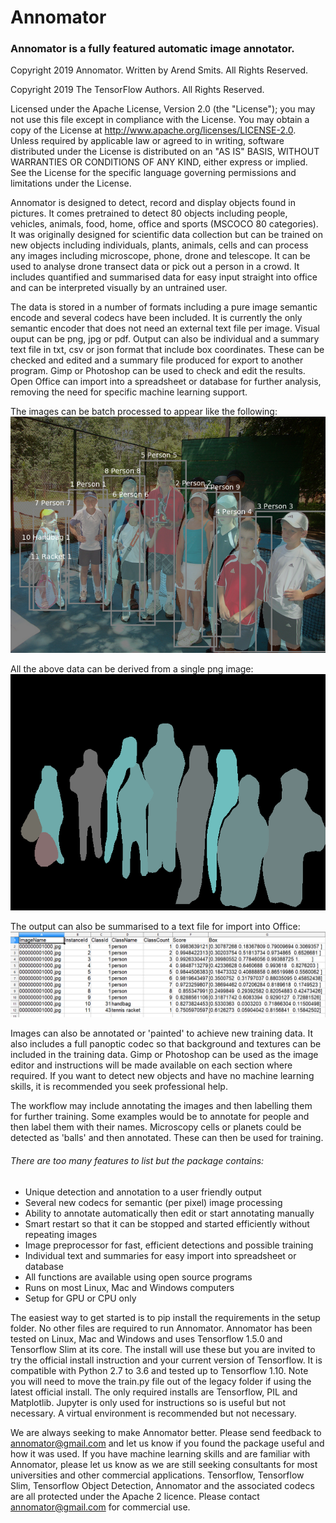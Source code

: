 # Annomator

### Annomator is a fully featured automatic image annotator.  

Copyright 2019 Annomator.  Written by Arend Smits.  All Rights Reserved.  

Copyright 2019 The TensorFlow Authors.  All Rights Reserved.

Licensed under the Apache License, Version 2.0 (the "License"); you may not use this file except in compliance with the License.  You may obtain a copy of the License at http://www.apache.org/licenses/LICENSE-2.0.  Unless required by applicable law or agreed to in writing, software distributed under the License is distributed on an "AS IS" BASIS, WITHOUT WARRANTIES OR CONDITIONS OF ANY KIND, either express or implied.  See the License for the specific language governing permissions and limitations under the License.

Annomator is designed to detect, record and display objects found in pictures.  It comes pretrained to detect 80 objects including people, vehicles, animals, food, home, office and sports (MSCOCO 80 categories).  It was originally designed for scientific data collection but can be trained on new objects including individuals, plants, animals, cells and can process any images including microscope, phone, drone and telescope.  It can be used to analyse drone transect data or pick out a person in a crowd.  It includes quantified and summarised data for easy input straight into office and can be interpreted visually by an untrained user.  

The data is stored in a number of formats including a pure image semantic encode and several codecs have been included.  It is currently the only semantic encoder that does not need an external text file per image.  Visual ouput can be png, jpg or pdf.  Output can also be individual and a summary text file in txt, csv or json format that include box coordinates.  These can be checked and edited and a summary file produced for export to another program.  Gimp or Photoshop can be used to check and edit the results.  Open Office can import into a spreadsheet or database for further analysis, removing the need for specific machine learning support.

The images can be batch processed to appear like the following:
![Compound image](setup/media/visual1.png)

All the above data can be derived from a single png image:
![Codec image](setup/media/mask1.png)

The output can also be summarised to a text file for import into Office:
![Text image](setup/media/text1.png)

Images can also be annotated or 'painted' to achieve new training data.  It also includes a full panoptic codec so that background and textures can be included in the training data.  Gimp or Photoshop can be used as the image editor and instructions will be made available on each section where required.  If you want to detect new objects and have no machine learning skills, it is recommended you seek professional help.  

The workflow may include annotating the images and then labelling them for further training.  Some examples would be to annotate for people and then label them with their names.  Microscopy cells or planets could be detected as 'balls' and then annotated.  These can then be used for training.  

###### There are too many features to list but the package contains:
- Unique detection and annotation to a user friendly output
- Several new codecs for semantic (per pixel) image processing
- Ability to annotate automatically then edit or start annotating manually
- Smart restart so that it can be stopped and started efficiently without repeating images
- Image preprocessor for fast, efficient detections and possible training
- Individual text and summaries for easy import into spreadsheet or database
- All functions are available using open source programs
- Runs on most Linux, Mac and Windows computers
- Setup for GPU or CPU only

The easiest way to get started is to pip install the requirements in the setup folder.  No other files are required to run Annomator.  Annomator has been tested on Linux, Mac and Windows and uses Tensorflow 1.5.0 and Tensorflow Slim at its core.  The install will use these but you are invited to try the official install instruction and your current version of Tensorflow.  It is compatible with Python 2.7 to 3.6 and tested up to Tensorflow 1.10.  Note you will need to move the train.py file out of the legacy folder if using the latest official install.  The only required installs are Tensorflow, PIL and Matplotlib.  Jupyter is only used for instructions so is useful but not necessary.  A virtual environment is recommended but not necessary.

We are always seeking to make Annomator better.  Please send feedback to annomator@gmail.com and let us know if you found the package useful and how it was used.  If you have machine learning skills and are familiar with Annomator, please let us know as we are still seeking consultants for most universities and other commercial applications.  Tensorflow, Tensorflow Slim, Tensorflow Object Detection, Annomator and the associated codecs are all protected under the Apache 2 licence.  Please contact annomator@gmail.com for commercial use.  